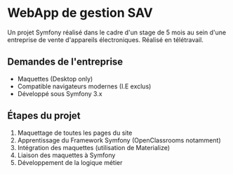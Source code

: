 WebApp de gestion SAV
=====================

Un projet Symfony réalisé dans le cadre d'un stage de 5 mois au sein d'une entreprise de vente d'appareils électroniques.
Réalisé en télétravail.

## Demandes de l'entreprise
- Maquettes (Desktop only)
- Compatible navigateurs modernes (I.E exclus)
- Développé sous Symfony 3.x

## Étapes du projet
1. Maquettage de toutes les pages du site
2. Apprentissage du Framework Symfony (OpenClassrooms notamment)
3. Intégration des maquettes (utilisation de Materialize)
4. Liaison des maquettes à Symfony
5. Développement de la logique métier
